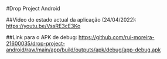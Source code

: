 #Drop Project Android

##Video do estado actual da aplicação (24/04/2022): https://youtu.be/VssRE3cE3Ko

##Link para o APK de debug: https://github.com/rui-moreira-21600035/drop-project-android/raw/main/app/build/outputs/apk/debug/app-debug.apk
